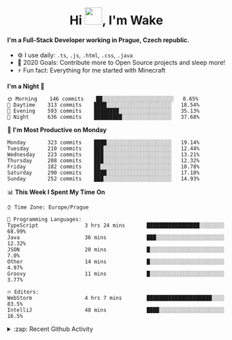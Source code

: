 <h1 align="center">Hi <img src="https://raw.githubusercontent.com/MrWakeCZ/MrWakeCZ/master/Hi.gif" width="40px" />, I'm Wake</h1>

#### I'm a Full-Stack Developer working in Prague, Czech republic.
- ⚙️ I use daily: `.ts`, `.js`, `.html`, `.css`, `.java`
- 🥅 2020 Goals: Contribute more to Open Source projects and sleep more!
- ⚡ Fun fact: Everything for me started with Minecraft

<!--START_SECTION:waka-->
**I'm a Night 🦉** 

```text
🌞 Morning    146 commits    ██░░░░░░░░░░░░░░░░░░░░░░░   8.65% 
🌆 Daytime    313 commits    ████░░░░░░░░░░░░░░░░░░░░░   18.54% 
🌃 Evening    593 commits    ████████░░░░░░░░░░░░░░░░░   35.13% 
🌙 Night      636 commits    █████████░░░░░░░░░░░░░░░░   37.68%

```
📅 **I'm Most Productive on Monday** 

```text
Monday       323 commits    ████░░░░░░░░░░░░░░░░░░░░░   19.14% 
Tuesday      210 commits    ███░░░░░░░░░░░░░░░░░░░░░░   12.44% 
Wednesday    223 commits    ███░░░░░░░░░░░░░░░░░░░░░░   13.21% 
Thursday     208 commits    ███░░░░░░░░░░░░░░░░░░░░░░   12.32% 
Friday       182 commits    ██░░░░░░░░░░░░░░░░░░░░░░░   10.78% 
Saturday     290 commits    ████░░░░░░░░░░░░░░░░░░░░░   17.18% 
Sunday       252 commits    ███░░░░░░░░░░░░░░░░░░░░░░   14.93%

```


📊 **This Week I Spent My Time On** 

```text
⌚︎ Time Zone: Europe/Prague

💬 Programming Languages: 
TypeScript               3 hrs 24 mins       █████████████████░░░░░░░░   68.99% 
Java                     36 mins             ███░░░░░░░░░░░░░░░░░░░░░░   12.32% 
JSON                     20 mins             █░░░░░░░░░░░░░░░░░░░░░░░░   7.0% 
Other                    14 mins             █░░░░░░░░░░░░░░░░░░░░░░░░   4.97% 
Groovy                   11 mins             █░░░░░░░░░░░░░░░░░░░░░░░░   3.77%

🔥 Editors: 
WebStorm                 4 hrs 7 mins        █████████████████████░░░░   83.5% 
IntelliJ                 48 mins             ████░░░░░░░░░░░░░░░░░░░░░   16.5%

```


<!--END_SECTION:waka-->

<details>
  <summary>:zap: Recent Github Activity</summary>

<!--START_SECTION:activity-->
1. 🎉 Merged PR [#6](https://github.com/craftmania-cz/craftlobby/pull/6) in [craftmania-cz/craftlobby](https://github.com/craftmania-cz/craftlobby)
2. 🎉 Merged PR [#14](https://github.com/craftmania-cz/craftmanager/pull/14) in [craftmania-cz/craftmanager](https://github.com/craftmania-cz/craftmanager)
3. 🎉 Merged PR [#89](https://github.com/waked-cz/corgi/pull/89) in [waked-cz/corgi](https://github.com/waked-cz/corgi)
4. 🎉 Merged PR [#2](https://github.com/craftmania-cz/craftcore/pull/2) in [craftmania-cz/craftcore](https://github.com/craftmania-cz/craftcore)
5. 🎉 Merged PR [#7](https://github.com/craftmania-cz/craftlobby/pull/7) in [craftmania-cz/craftlobby](https://github.com/craftmania-cz/craftlobby)
<!--END_SECTION:activity-->

</details>
